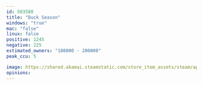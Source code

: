 ```yaml
---
id: 503580
title: "Duck Season"
windows: "true"
mac: "false"
linux: false
positive: 1245
negative: 225
estimated_owners: "100000 - 200000"
peak_ccu: 5

image: https://shared.akamai.steamstatic.com/store_item_assets/steam/apps/503580/header.jpg?t=1667677823
opinions:
---
```

